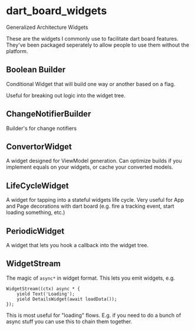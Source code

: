 # dart_board_widgets

Generalized Architecture Widgets

These are the widgets I commonly use to facilitate dart board features. They've been packaged seperately to allow people to use them without the platform.

## Boolean Builder

Conditional Widget that will build one way or another based on a flag.

Useful for breaking out logic into the widget tree.

## ChangeNotifierBuilder

Builder's for change notifiers

## ConvertorWidget

A widget designed for ViewModel generation. Can optimize builds if you implement equals
on your widgets, or cache your converted models.

## LifeCycleWidget

A widget for tapping into a stateful widgets life cycle. Very useful for App and Page decorations with dart board (e.g. fire a tracking event, start loading something, etc.)

## PeriodicWidget

A widget that lets you hook a callback into the widget tree. 

## WidgetStream

The magic of `async*` in widget format. This lets you emit widgets, e.g.

```
WidgetStream((ctx) async * {
    yield Text('Loading');
    yield DetailsWidget(await loadData());
});
```

This is most useful for "loading" flows. E.g. if you need to do a bunch of async stuff you can use this to chain them together.



